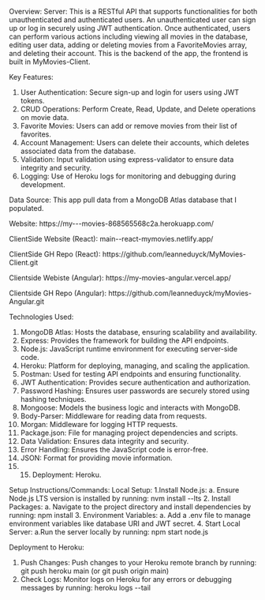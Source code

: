 Overview:
Server: This is a RESTful API that supports functionalities for both unauthenticated and authenticated users. An unauthenticated user can sign up or log in securely using JWT authentication. Once authenticated, users can perform various actions including viewing all movies in the database, editing user data, adding or deleting movies from a FavoriteMovies array, and deleting their account. This is the backend of the app, the frontend is built in MyMovies-Client. 

Key Features:

1. User Authentication: Secure sign-up and login for users using JWT tokens.
2. CRUD Operations: Perform Create, Read, Update, and Delete operations on movie data.
3. Favorite Movies: Users can add or remove movies from their list of favorites.
4. Account Management: Users can delete their accounts, which deletes associated data from the database.
5. Validation: Input validation using express-validator to ensure data integrity and security.
6. Logging: Use of Heroku logs for monitoring and debugging during development.

Data Source:
This app pull data from a MongoDB Atlas database that I populated.

<p>Website: https://my---movies-868565568c2a.herokuapp.com/</p>
<p>ClientSide Website (React): main--react-mymovies.netlify.app/</p>
<p>ClientSide GH Repo (React): https://github.com/leanneduyck/MyMovies-Client.git</p>
<p>Clientside Webiste (Angular): https://my-movies-angular.vercel.app/</p>
<p>Clientside GH Repo (Angular): https://github.com/leanneduyck/myMovies-Angular.git</p>

Technologies Used:

1. MongoDB Atlas: Hosts the database, ensuring scalability and availability.
2. Express: Provides the framework for building the API endpoints.
3. Node.js: JavaScript runtime environment for executing server-side code.
4. Heroku: Platform for deploying, managing, and scaling the application.
5. Postman: Used for testing API endpoints and ensuring functionality.
6. JWT Authentication: Provides secure authentication and authorization.
7. Password Hashing: Ensures user passwords are securely stored using hashing techniques.
8. Mongoose: Models the business logic and interacts with MongoDB.
9. Body-Parser: Middleware for reading data from requests.
10. Morgan: Middleware for logging HTTP requests.
11. Package.json: File for managing project dependencies and scripts.
12. Data Validation: Ensures data integrity and security.
13. Error Handling: Ensures the JavaScript code is error-free.
14. JSON: Format for providing movie information.
15. 15. Deployment: Heroku. 

Setup Instructions/Commands:
Local Setup:
1.Install Node.js: 
  a. Ensure Node.js LTS version is installed by running: nvm install --lts
2. Install Packages: 
  a. Navigate to the project directory and install dependencies by running: npm install
3. Environment Variables: 
  a. Add a .env file to manage environment variables like database URI and JWT secret. 
4. Start Local Server: 
  a.Run the server locally by running: npm start node.js

Deployment to Heroku:

1. Push Changes: Push changes to your Heroku remote branch by running: git push heroku main (or git push origin main)
2. Check Logs: Monitor logs on Heroku for any errors or debugging messages by running: heroku logs --tail
